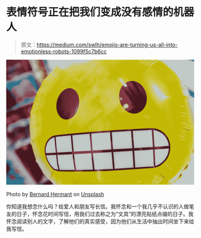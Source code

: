# 表情符号正在把我们变成没有感情的机器人

> 原文：<https://medium.com/swlh/emojis-are-turning-us-all-into-emotionless-robots-1099f5c7b6cc>

![](img/728703caaea081daa96dfbe9fbc34136.png)

Photo by [Bernard Hermant](https://unsplash.com/@bernardhermant?utm_source=medium&utm_medium=referral) on [Unsplash](https://unsplash.com?utm_source=medium&utm_medium=referral)

你知道我想念什么吗？给爱人和朋友写长信。我怀念和一个我几乎不认识的人做笔友的日子，怀念花时间写信，用我们过去称之为“文具”的漂亮贴纸点缀的日子。我怀念阅读别人的文字，了解他们的真实感受，因为他们从生活中抽出时间坐下来给我写信。